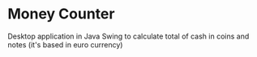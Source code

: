 # Money Counter

Desktop application in Java Swing to calculate total of cash in coins and notes (it's based in euro currency)
